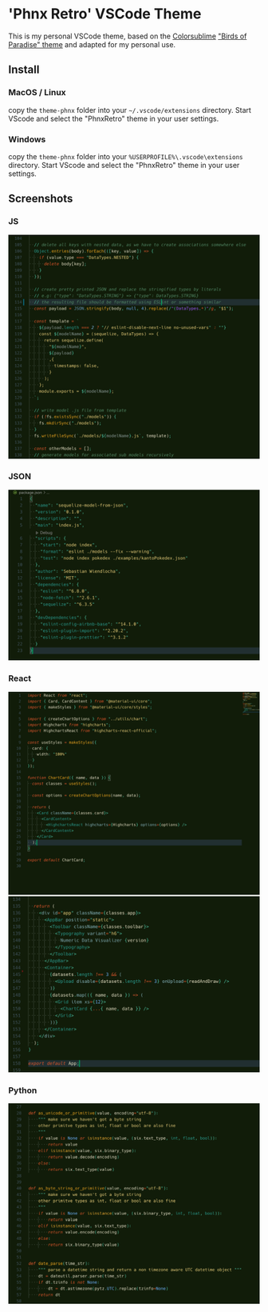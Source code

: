 # 'Phnx Retro' VSCode Theme

This is my personal VSCode theme, based on the [Colorsublime](https://github.com/Colorsublime/Colorsublime-Themes) ["Birds of Paradise" theme](https://github.com/Colorsublime/Colorsublime-Themes/blob/master/themes/Birds_of_Paradise.tmTheme)
and adapted for my personal use.

## Install

### MacOS / Linux
copy the `theme-phnx` folder into your `~/.vscode/extensions` directory. Start VScode and select the "PhnxRetro" theme in your user settings.

### Windows
copy the `theme-phnx` folder into your `%USERPROFILE%\.vscode\extensions` directory. Start VScode and select the "PhnxRetro" theme in your user settings.

## Screenshots

### JS
![JS screenshot showing code with "Phnx Retro" theme applied](JS.png)

### JSON
![JSON screenshot showing code with "Phnx Retro" theme applied](JSON.png)

### React
![React screenshot showing code with "Phnx Retro" theme applied](React.png)
![React screenshot showing code with "Phnx Retro" theme applied](JSX.png)

### Python
![Python2 screenshot showing code with "Phnx Retro" theme applied](Python.png)
